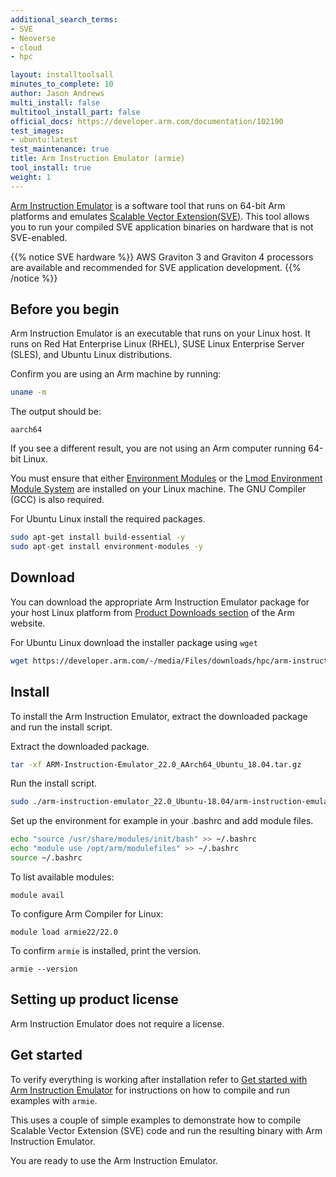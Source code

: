 ```yaml
---
additional_search_terms:
- SVE
- Neoverse
- cloud
- hpc

layout: installtoolsall
minutes_to_complete: 10
author: Jason Andrews
multi_install: false
multitool_install_part: false
official_docs: https://developer.arm.com/documentation/102190
test_images:
- ubuntu:latest
test_maintenance: true
title: Arm Instruction Emulator (armie)
tool_install: true
weight: 1
---
```

[Arm Instruction Emulator](https://developer.arm.com/Tools%20and%20Software/Arm%20Instruction%20Emulator) is a software tool that runs on 64-bit Arm platforms and emulates [Scalable Vector Extension(SVE)](https://developer.arm.com/documentation/102476/latest/instructions). This tool allows you to run your compiled SVE application binaries on hardware that is not SVE-enabled.

{{% notice SVE hardware %}}
AWS Graviton 3 and Graviton 4 processors are available and recommended for SVE application development.
{{% /notice %}}

## Before you begin

Arm Instruction Emulator is an executable that runs on your Linux host. It runs on Red Hat Enterprise Linux (RHEL), SUSE Linux Enterprise Server (SLES), and Ubuntu Linux distributions.

Confirm you are using an Arm machine by running:

```bash
uname -m
```
The output should be:
```output
aarch64
```
If you see a different result, you are not using an Arm computer running 64-bit Linux.

You must ensure that either [Environment Modules](https://modules.readthedocs.io/en/latest/index.html) or the [Lmod Environment Module System](https://lmod.readthedocs.io/en/latest/) are installed on your Linux machine. The GNU Compiler (GCC) is also required.

For Ubuntu Linux install the required packages.

```bash
sudo apt-get install build-essential -y
sudo apt-get install environment-modules -y
```

## Download

You can download the appropriate Arm Instruction Emulator package for your host Linux platform from [Product Downloads section](https://developer.arm.com/downloads/-/arm-instruction-emulator) of the Arm website.

For Ubuntu Linux download the installer package using `wget`

```bash
wget https://developer.arm.com/-/media/Files/downloads/hpc/arm-instruction-emulator/22-0/ARM-Instruction-Emulator_22.0_AArch64_Ubuntu_18.04.tar.gz
```

## Install

To install the Arm Instruction Emulator, extract the downloaded package and run the install script.

Extract the downloaded package.

```bash
tar -xf ARM-Instruction-Emulator_22.0_AArch64_Ubuntu_18.04.tar.gz
```

Run the install script.

```bash
sudo ./arm-instruction-emulator_22.0_Ubuntu-18.04/arm-instruction-emulator_22.0_Ubuntu-18.04.sh -a
```

Set up the environment for example in your .bashrc and add module files.

```bash
echo "source /usr/share/modules/init/bash" >> ~/.bashrc
echo "module use /opt/arm/modulefiles" >> ~/.bashrc
source ~/.bashrc
```

To list available modules:

```console
module avail
```

To configure Arm Compiler for Linux:

```console
module load armie22/22.0
```

To confirm `armie` is installed, print the version.

```console
armie --version
```

## Setting up product license

Arm Instruction Emulator does not require a license.

## Get started

To verify everything is working after installation refer to [Get started with Arm Instruction Emulator](https://developer.arm.com/documentation/102190/latest/Get-started/Get-started-with-Arm-Instruction-Emulator) for instructions on how to compile and run examples with `armie`.

This uses a couple of simple examples to demonstrate how to compile Scalable Vector Extension (SVE) code and run the resulting binary with Arm Instruction Emulator.

You are ready to use the Arm Instruction Emulator.
